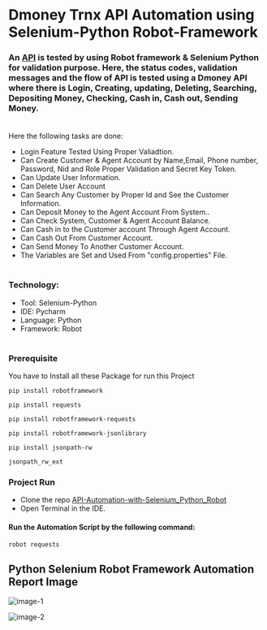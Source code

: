 # Dmoney Trnx API Automation using Selenium-Python Robot-Framework

### An [API](https://api.postman.com/collections/1844288-143eb923-423f-4c91-a198-fe6e56d20e35?access_key=PMAT-01GJ3CC22Q0066PJWP3T0XHQ8G) is tested by using Robot framework & Selenium Python for validation purpose. Here, the status codes, validation messages and the flow of API is tested using a Dmoney API where there is Login, Creating, updating, Deleting, Searching, Depositing Money, Checking, Cash in, Cash out, Sending Money.<br><br>


Here the following tasks are done:
- Login Feature Tested Using Proper Valiadtion.
- Can Create Customer & Agent Account by Name,Email, Phone number, Password, Nid and Role Proper Validation and Secret Key Token.
- Can Update User Information.
- Can Delete User Account
- Can Search Any Customer by Proper Id and See the Customer Information.
- Can Deposit Money to the Agent Account From System..
- Can Check System, Customer & Agent Account Balance.
- Can Cash in to the Customer account Through Agent Account.
- Can Cash Out From Customer Account.
- Can Send Money To Another Customer Account.
- The Variables are Set and Used From "config.properties" File.<br><br>


### Technology: </br>
- Tool: Selenium-Python
- IDE: Pycharm
- Language: Python
- Framework: Robot<br><br>


 ### Prerequisite
 You have to Install all these Package for run this Project<br>
 ```
pip install robotframework
 ```
 ```
pip install requests
```
 ```
pip install robotframework-requests
```
 ```
pip install robotframework-jsonlibrary
```
 ```
pip install jsonpath-rw
```
 ```
jsonpath_rw_ext
```


### Project Run
- Clone the repo [API-Automation-with-Selenium_Python_Robot](https://github.com/ahnafahmad/Dmoney-Trnx-API-Automation-Selenium-Python_Robot-Framework.git)
- Open Terminal in the IDE.


#### Run the Automation Script by the following command:
 ```
 robot requests 
 ```


 ## Python Selenium Robot Framework Automation Report Image
 
 
 ![image-1](https://user-images.githubusercontent.com/58990500/214291827-1d8c867c-2641-4ace-8b00-12858762526d.PNG)
 
 
 
 ![image-2](https://user-images.githubusercontent.com/58990500/214291851-31815f4d-3352-40de-a710-87b0ec9532a4.PNG)




 

 
